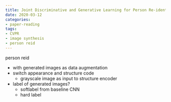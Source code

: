 ```yaml
---
title: Joint Discriminative and Generative Learning for Person Re-identification
date: 2020-03-12
categories:
- paper-reading
tags:
- CVPR
- image synthesis
- person reid
---
```


person reid
- with generated images as data augmentation
- switch appearance and structure code
    - grayscale image as input to structure encoder
- label of generated images?
    - softlabel from baseline CNN
    - hard label
